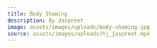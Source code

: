 ```yaml
---
title: Body Shaming
description: By Jaspreet
image: assets/images/uploads/body-shaming.jpg
source: assets/images/uploads/hj_jaspreet.mp4
---
```

